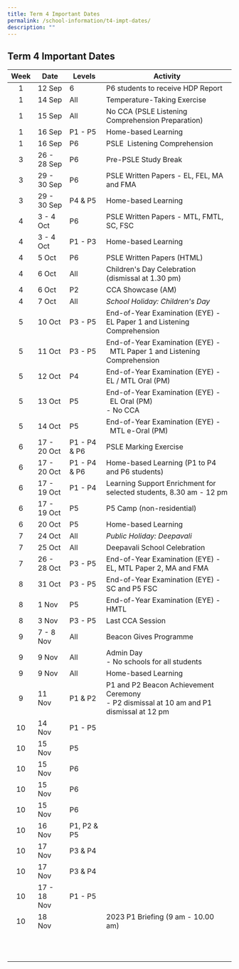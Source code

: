 ```yaml
---
title: Term 4 Important Dates
permalink: /school-information/t4-impt-dates/
description: ""
---
```

## Term 4 Important Dates

| Week | Date | Levels | Activity |
|:---:|---|---|---|
| 1 | 12 Sep | 6 | P6 students to receive HDP Report |
| 1 | 14 Sep | All | Temperature-Taking Exercise |
| 1 | 15 Sep | All | No CCA (PSLE Listening Comprehension Preparation) |
| 1 | 16 Sep | P1 - P5 | Home-based Learning |
| 1 | 16 Sep | P6 | PSLE  Listening Comprehension |
| 3 | 26 - 28 Sep | P6 | Pre-PSLE Study Break |
| 3 | 29 - 30 Sep | P6 | PSLE Written Papers - EL, FEL, MA and FMA |
| 3 | 29 - 30 Sep | P4 & P5 | Home-based Learning |
| 4 | 3 - 4 Oct | P6 | PSLE Written Papers - MTL, FMTL, SC, FSC |
| 4 | 3 - 4 Oct | P1 - P3 | Home-based Learning |
| 4 | 5 Oct | P6 | PSLE Written Papers (HTML) |
| 4 | 6 Oct | All | Children's Day Celebration (dismissal at 1.30 pm) |
| 4 | 6 Oct | P2 | CCA Showcase (AM) |
| 4 | 7 Oct | All | _School Holiday: Children's Day_ |
| 5 | 10 Oct | P3 - P5 | End-of-Year Examination (EYE) - EL Paper 1 and Listening Comprehension |
| 5 | 11 Oct | P3 - P5 | End-of-Year Examination (EYE) -  MTL Paper 1 and Listening Comprehension |
| 5 | 12 Oct | P4 | End-of-Year Examination (EYE) -  EL / MTL Oral (PM) |
| 5 | 13 Oct | P5 | End-of-Year Examination (EYE) -  EL Oral (PM)  <br>- No CCA |
| 5 | 14 Oct | P5 | End-of-Year Examination (EYE) -  MTL e-Oral (PM) |
| 6 | 17 - 20 Oct | P1 - P4 & P6 | PSLE Marking Exercise |
| 6 | 17 - 20 Oct | P1 - P4 & P6 | Home-based Learning (P1 to P4 and P6 students) |
| 6 | 17 - 19 Oct | P1 - P4 | Learning Support Enrichment for selected students, 8.30 am - 12 pm |
| 6 | 17 - 19 Oct | P5 | P5 Camp (non-residential) |
| 6 | 20 Oct | P5 | Home-based Learning |
| 7 | 24 Oct | All | _Public Holiday: Deepavali_ |
| 7 | 25 Oct | All | Deepavali School Celebration |
| 7 | 26 - 28 Oct | P3 - P5 | End-of-Year Examination (EYE) -  EL, MTL Paper 2, MA and FMA |
| 8 | 31 Oct | P3 - P5 | End-of-Year Examination (EYE) -  SC and P5 FSC |
| 8 | 1 Nov | P5 | End-of-Year Examination (EYE) -  HMTL |
| 8 | 3 Nov | P3 - P5 | Last CCA Session |
| 9 | 7 - 8 Nov | All | Beacon Gives Programme |
| 9 | 9 Nov | All | Admin Day  <br>- No schools for all students |
| 9 | 9 Nov | All | Home-based Learning |
| 9 | 11 Nov | P1 & P2 | P1 and P2 Beacon Achievement Ceremony  <br>- P2 dismissal at 10 am and P1 dismissal at 12 pm |
| 10 | 14 Nov | P1 - P5 |  |
| 10 | 15 Nov | P5 |  |
| 10 | 15 Nov | P6 |  |
| 10 | 15 Nov | P6 |  |
| 10 | 15 Nov | P6 |  |
| 10 | 16 Nov | P1, P2 & P5 |  |
| 10 | 17 Nov | P3 & P4 |  |
| 10 | 17 Nov | P3 & P4 |  |
| 10 | 17 - 18 Nov | P1 - P5 |  |
| 10 | 18 Nov |  | 2023 P1 Briefing (9 am - 10.00 am) |
|  |  |  |  |
|  |  |  |  |
|  |  |  |  |
|  |  |  |  |
|  |  |  |  |
|  |  |  |  |
|  |  |  |  |
|  |  |  |  |
|  |  |  |  |
|  |  |  |  |
|  |  |  |  |